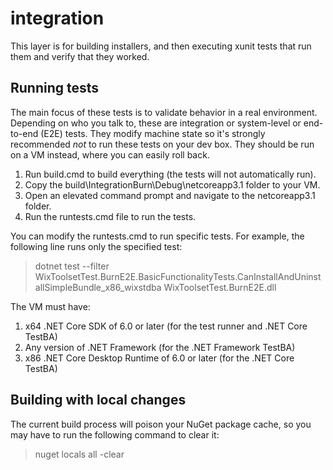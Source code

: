 # integration

This layer is for building installers, and then executing xunit tests that run them and verify that they worked.

## Running tests

The main focus of these tests is to validate behavior in a real environment.
Depending on who you talk to, these are integration or system-level or end-to-end (E2E) tests.
They modify machine state so it's strongly recommended *not* to run these tests on your dev box.
They should be run on a VM instead, where you can easily roll back.

1. Run build.cmd to build everything (the tests will not automatically run).
1. Copy the build\IntegrationBurn\Debug\netcoreapp3.1 folder to your VM.
1. Open an elevated command prompt and navigate to the netcoreapp3.1 folder.
1. Run the runtests.cmd file to run the tests.

You can modify the runtests.cmd to run specific tests.
For example, the following line runs only the specified test:

> dotnet test --filter WixToolsetTest.BurnE2E.BasicFunctionalityTests.CanInstallAndUninstallSimpleBundle_x86_wixstdba WixToolsetTest.BurnE2E.dll

The VM must have:
1. x64 .NET Core SDK of 6.0 or later (for the test runner and .NET Core TestBA)
1. Any version of .NET Framework (for the .NET Framework TestBA)
1. x86 .NET Core Desktop Runtime of 6.0 or later (for the .NET Core TestBA)

## Building with local changes

The current build process will poison your NuGet package cache, so you may have to run the following command to clear it:

> nuget locals all -clear